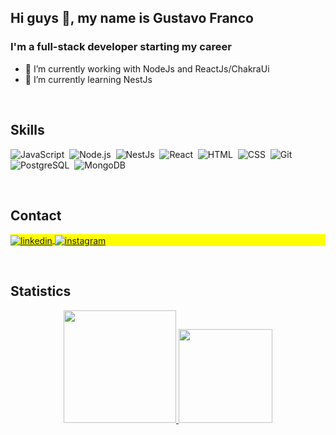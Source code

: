 ## Hi guys 👋, my name is Gustavo Franco

### I'm a full-stack developer starting my career

- 🔭 I’m currently working with NodeJs and ReactJs/ChakraUi
- 🌱 I’m currently learning NestJs

<br>

<!--
- 👯 I’m looking to collaborate on ...
- 🤔 I’m looking for help with ...
- 💬 Ask me about ...
- 📫 How to reach me: ...
- 😄 Pronouns: ...
- ⚡ Fun fact: ...
-->

## Skills

![JavaScript](https://img.shields.io/badge/-JavaScript-05122A?style=flat&logo=javascript)&nbsp;
![Node.js](https://img.shields.io/badge/-Node.js-05122A?style=flat&logo=node.js)&nbsp;
![NestJs](https://img.shields.io/badge/-NestJs-05122A?style=flat&logo=nestjs)&nbsp;
![React](https://img.shields.io/badge/-React-05122A?style=flat&logo=react)&nbsp;
![HTML](https://img.shields.io/badge/-HTML-05122A?style=flat&logo=HTML5)&nbsp;
![CSS](https://img.shields.io/badge/-CSS-05122A?style=flat&logo=CSS3&logoColor=1572B6)&nbsp;
![Git](https://img.shields.io/badge/-Git-05122A?style=flat&logo=git)&nbsp;
![PostgreSQL](https://img.shields.io/badge/-PostgreSQL-05122A?style=flat&logo=postgresql)&nbsp;
![MongoDB](https://img.shields.io/badge/-MongoDB-05122A?style=flat&logo=mongodb)&nbsp;

<br>

## Contact

<p align="left" style="background:yellow">
<a href="https://linkedin.com/in/gustavo-franco" target="_blank">
  <img align="center" src="https://img.shields.io/badge/-gustavo--franco-05122A?style=flat&logo=linkedin" alt="linkedin"/>
</a>
<a href="https://instagram.com/gustaavofz" target="_blank">
 <img align="center" src="https://img.shields.io/badge/-gustaavofz-05122A?style=flat&logo=instagram" alt="instagram"/>
</a>
</p>

<br>

## Statistics

<div align="center" display="Flex">
 <a href="https://github.com/gustavofz">
  <img height="180em" src="https://github-readme-stats.vercel.app/api?username=gustavofz&show_icons=true&theme=radical&include_all_commits=true"/>
  <img height="150em" src="https://github-readme-stats.vercel.app/api/top-langs/?username=gustavofz&theme=radical&layout=compact"/>
 </a>
</div>
